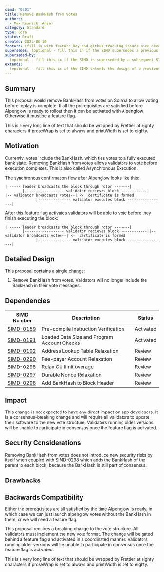 ```yaml
---
simd: "0301"
title: Remove BankHash from Votes
authors:
  - Max Resnick (Anza)
category: Standard
type: Core
status: Draft
created: 2025-06-10
feature: (fill in with feature key and github tracking issues once accepted)
supersedes: (optional - fill this in if the SIMD supersedes a previous SIMD)
superseded-by:
  (optional - fill this in if the SIMD is superseded by a subsequent SIMD)
extends:
  (optional - fill this in if the SIMD extends the design of a previous SIMD)
---
```


## Summary

This proposal would remove BankHash from votes on Solana to allow voting before
replay is complete. If all the prerequisites are satisfied before Alpenglow is
ready to rollout then it can be activated with Alpenglow. Otherwise it must be a
feature flag.

This is a very long line of text that should be wrapped by Prettier at eighty
characters if proseWrap is set to always and printWidth is set to eighty.

## Motivation

Currently, votes include the BankHash, which ties votes to a fully executed bank
state. Removing BankHash from votes allows validators to vote before execution
completes. This is also called Asynchronous Execution.

The synchronous confirmation flow after Alpenglow looks like this:

```text
| ----- leader broadcasts the block through rotor -------|
        |------------------ validator recieves block ------------|       |-- validator broadcasts votes--| <-  certificate is formed
              |--------------- validator executes block -----------------|
```

After this feature flag activates validators will be able to vote before they
finish executing the block:

```text
| ----- leader broadcasts the block through rotor -------|
        |------------------ validator recieves block ------------||-- validator broadcasts votes--| <-  certificate is formed
              |--------------- validator executes block -----------------|
```

## Detailed Design

This proposal contains a single change:

1. Remove BankHash from votes. Validators will no longer include the BankHash in
   their vote messages.

## Dependencies

| SIMD Number                                                                             | Description                                 | Status    |
| --------------------------------------------------------------------------------------- | ------------------------------------------- | --------- |
| [SIMD-0159](https://github.com/solana-foundation/solana-improvement-documents/pull/159) | Pre-compile Instruction Verification        | Activated |
| [SIMD-0191](https://github.com/solana-foundation/solana-improvement-documents/pull/191) | Loaded Data Size and Program Account Checks | Activated |
| [SIMD-0192](https://github.com/solana-foundation/solana-improvement-documents/pull/192) | Address Lookup Table Relaxation             | Review    |
| [SIMD-0290](https://github.com/solana-foundation/solana-improvement-documents/pull/290) | Fee-payer Account Relaxation                | Review    |
| [SIMD-0295](https://github.com/solana-foundation/solana-improvement-documents/pull/295) | Relax CU limit overage                      | Review    |
| [SIMD-0297](https://github.com/solana-foundation/solana-improvement-documents/pull/297) | Durable Nonce Relaxation                    | Review    |
| [SIMD-0298](https://github.com/solana-foundation/solana-improvement-documents/pull/298) | Add BankHash to Block Header                | Review    |

## Impact

This change is not expected to have any direct impact on app developers. It is a
consensus-breaking change and will require all validators to update their
software to the new vote structure. Validators running older versions will be
unable to participate in consensus once the feature flag is activated.

## Security Considerations

Removing BankHash from votes does not introduce new security risks by itself
when coupled with SIMD-0298 which adds the BankHash of the parent to each block,
because the BankHash is still part of consensus.

## Drawbacks

## Backwards Compatibility

Either the prerequisites are all satisfied by the time Alpenglow is ready, in
which case we can just launch alpenglow votes without the BankHash in them, or
we will need a feature flag.

This proposal requires a breaking change to the vote structure. All validators
must implement the new vote format. The change will be gated behind a feature
flag and activated in a coordinated manner. Validators running older versions
will be unable to participate in consensus once the feature flag is activated.

This is a very long line of text that should be wrapped by Prettier at eighty
characters if proseWrap is set to always and printWidth is set to eighty.
